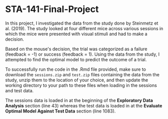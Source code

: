 # STA-141-Final-Project

In this project, I investigated the data from the study done by Steinmetz et al. (2019). The study looked at four different mice across various sessions in which the mice were presented with visual stimuli and had to make a decision.

Based on the mouse's decision, the trial was categorized as a failure (feedback = -1) or success (feedback = 1). Using the data from the study, I attempted to find the optimal model to predict the outcome of a trial. 

To successfully run the code in the .Rmd file provided, make sure to download the `sessions.zip` and `test.zip` files containing the data from the study, unzip them to the location of your choice, and then update the working directory to your path to these files when loading in the sessions and test data. 

The sessions data is loaded in at the beginning of the **Exploratory Data Analysis** section (line 43) whereas the test data is loaded in at the **Evaluate Optimal Model Against Test Data** section (line 1083).